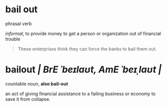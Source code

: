 # bail out 
phrasal verb

*informal*, to provide money to get a person or organization out of financial trouble

> These enterprises think they can force the banks to bail them out.

# bailout _| BrE ˈbeɪlaʊt, AmE ˈbeɪˌlaʊt |_

countable noun, **also bail-out**

an act of giving financial assistance to a failing business or economy to save it from collapse.
